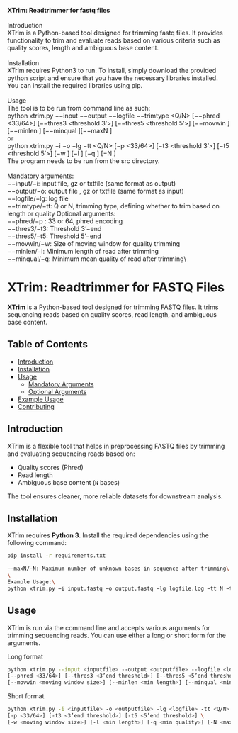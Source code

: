 **XTrim: Readtrimmer for fastq files**\
\
Introduction\
XTrim is a Python-based tool designed for trimming fastq files. It provides functionality to trim and evaluate reads based on various criteria such as quality scores, length and ambiguous base content.\
\
Installation\
XTrim requires Python3 to run. To install, simply download the provided python script and ensure that you have the necessary libraries installed. You can install the required libraries using pip.\
\
Usage\
The tool is to be run from command line as such:\
python xtrim.py −−input <inputfile> −−output <outputfile> −−logfile <logfile> −−trimtype <Q/N> [−−phred <33/64>] [−−thres3 <threshold 3’>]
[−−thres5 <threshold 5’>] [−−movwin <moving window size>][−−minlen <minimum length>] [−−minqual <minimum mean quality>][−−maxN <maximum N content>]\
or\
python xtrim.py −i <inputfile> −o <outputfile> −lg <logfile> −tt <Q/N> [−p <33/64>] [−t3 <threshold 3’>] [−t5 <threshold 5’>] [−w <moving window size>]
[−l <minimum length>] [−q <minimum mean quality>] [−N <maximum N content>]\
The program needs to be run from the src directory.\
\
Mandatory arguments:\
−−input/−i: input file, gz or txtfile (same format as output)\
−−output/−o: output file , gz or txtfile (same format as input)\
−−logfile/−lg: log file\
−−trimtype/−tt: Q or N, trimming type, defining whether to trim based on
length or quality Optional arguments:\
−−phred/−p : 33 or 64, phred encoding\
−−thres3/−t3: Threshold 3’−end\
−−thres5/−t5: Threshold 5’−end\
−−movwin/−w: Size of moving window for quality trimming\
−−minlen/−l: Minimum length of read after trimming\
−−minqual/−q: Minimum mean quality of read after trimming\

# XTrim: Readtrimmer for FASTQ Files

**XTrim** is a Python-based tool designed for trimming FASTQ files. It trims sequencing reads based on quality scores, read length, and ambiguous base content.

## Table of Contents
- [Introduction](#introduction)
- [Installation](#installation)
- [Usage](#usage)
  - [Mandatory Arguments](#mandatory-arguments)
  - [Optional Arguments](#optional-arguments)
- [Example Usage](#example-usage)
- [Contributing](#contributing)

## Introduction
XTrim is a flexible tool that helps in preprocessing FASTQ files by trimming and evaluating sequencing reads based on:
- Quality scores (Phred)
- Read length
- Ambiguous base content (`N` bases)

The tool ensures cleaner, more reliable datasets for downstream analysis.

## Installation
XTrim requires **Python 3**. Install the required dependencies using the following command:

```bash
pip install -r requirements.txt

−−maxN/−N: Maximum number of unknown bases in sequence after trimming\
\
Example Usage:\
python xtrim.py −i input.fastq −o output.fastq −lg logfile.log −tt N −t3 6 −t5 8−l 50−q 32−N 7
```
## Usage

XTrim is run via the command line and accepts various arguments for trimming sequencing reads. You can use either a long or short form for the arguments.

Long format
```bash
python xtrim.py --input <inputfile> --output <outputfile> --logfile <logfile> --trimtype <Q/N> \
[--phred <33/64>] [--thres3 <3’end threshold>] [--thres5 <5’end threshold>] \
[--movwin <moving window size>] [--minlen <min length>] [--minqual <min quality>] [--maxN <max N content>]
```

Short format
```bash
python xtrim.py -i <inputfile> -o <outputfile> -lg <logfile> -tt <Q/N> \
[-p <33/64>] [-t3 <3’end threshold>] [-t5 <5’end threshold>] \
[-w <moving window size>] [-l <min length>] [-q <min quality>] [-N <max N content>]
```
